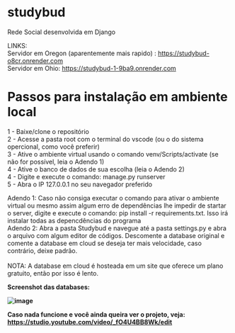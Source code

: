 # studybud
 Rede Social desenvolvida em Django

LINKS: <br br>
Servidor em  Oregon (aparentemente mais rapido) : https://studybud-o8cr.onrender.com <br>
Servidor em Ohio: https://studybud-1-9ba9.onrender.com <br>


<h1>Passos para instalação em ambiente local</h1>

1 - Baixe/clone o repositório <br>
2 - Acesse a pasta root com o terminal do vscode (ou o do sistema opercional, como você preferir) <br>
3 - Ative o ambiente virtual usando o comando venv/Scripts/activate (se não for possível, leia o Adendo 1) <br>
4 - Ative o banco de dados de sua escolha (leia o Adendo 2) <br>
4 - Digite e execute o comando: manage.py runserver <br>
5 - Abra o IP 127.0.0.1 no seu navegador preferido <br>

Adendo 1: Caso não consiga executar o comando para ativar o ambiente virtual ou mesmo assim algum erro de dependências lhe impedir de startar o server, digite e execute o comando: pip install -r requirements.txt. Isso irá instalar todas as depencdências do programa <br>
Adendo 2: Abra a pasta Studybud e navegue até a pasta settings.py e abra o arquivo com algum editor de códigos. Descomente a database original e comente a database em cloud se deseja ter mais velocidade, caso contrário, deixe padrão. <br> <br>
 NOTA: A database em cloud é hosteada em um site que oferece um plano gratuito, então por isso é lento.

<b>Screenshot das databases:<b> <br>

![image](https://github.com/Matheus-Forte-Melo/studybud/assets/114398115/166cecab-3abe-4d3d-a290-407454cb8fa4)

Caso nada funcione e você ainda queira ver o projeto, veja: <br>
[https://studio.youtube.com/video/_fO4U4BB8Wk/edit ](https://youtu.be/_fO4U4BB8Wk)
